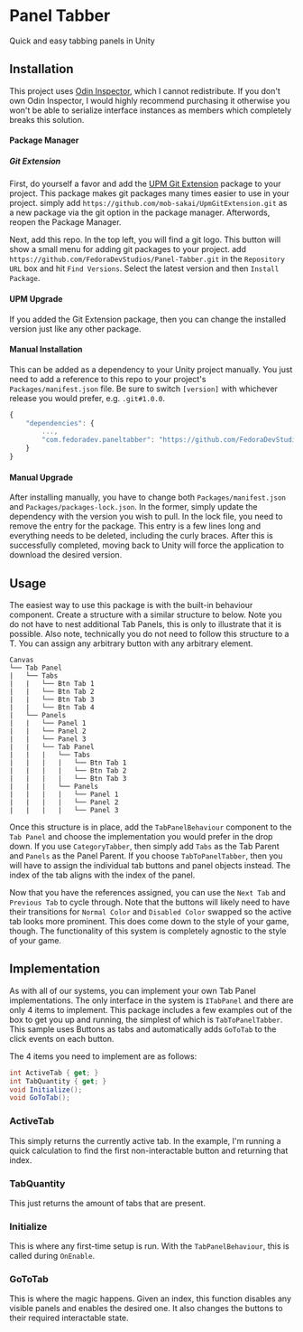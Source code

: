 # Panel Tabber

Quick and easy tabbing panels in Unity

## Installation
This project uses [Odin Inspector](https://assetstore.unity.com/packages/tools/utilities/odin-inspector-and-serializer-89041), which I cannot redistribute. If you don't own Odin Inspector, I would highly recommend purchasing it otherwise you won't be able to serialize interface instances as members which completely breaks this solution.

#### Package Manager
##### Git Extension
First, do yourself a favor and add the [UPM Git Extension](https://github.com/mob-sakai/UpmGitExtension) package to your project. This package makes git packages many times easier to use in your project. simply add `https://github.com/mob-sakai/UpmGitExtension.git` as a new package via the git option in the package manager. Afterwords, reopen the Package Manager.

Next, add this repo. In the top left, you will find a git logo. This button will show a small menu for adding git packages to your project. add `https://github.com/FedoraDevStudios/Panel-Tabber.git` in the `Repository URL` box and hit `Find Versions`. Select the latest version and then `Install Package`.

#### UPM Upgrade
If you added the Git Extension package, then you can change the installed version just like any other package.

#### Manual Installation
This can be added as a dependency to your Unity project manually. You just need to add a reference to this repo to your project's `Packages/manifest.json` file. Be sure to switch `[version]` with whichever release you would prefer, e.g. `.git#1.0.0`.

```js
{
	"dependencies": {
		...,
		"com.fedoradev.paneltabber": "https://github.com/FedoraDevStudios/Panel-Tabber.git#[version]"
	}
}
```

#### Manual Upgrade
After installing manually, you have to change both `Packages/manifest.json` and `Packages/packages-lock.json`. In the former, simply update the dependency with the version you wish to pull. In the lock file, you need to remove the entry for the package. This entry is a few lines long and everything needs to be deleted, including the curly braces. After this is successfully completed, moving back to Unity will force the application to download the desired version.

## Usage
The easiest way to use this package is with the built-in behaviour component. Create a structure with a similar structure to below. Note you do not have to nest additional Tab Panels, this is only to illustrate that it is possible. Also note, technically you do not need to follow this structure to a T. You can assign any arbitrary button with any arbitrary element.

```
Canvas
└── Tab Panel
|	└── Tabs
|	|	└── Btn Tab 1
|	|	└── Btn Tab 2
|	|	└── Btn Tab 3
|	|	└── Btn Tab 4
|	└── Panels
|	|	└── Panel 1
|	|	└── Panel 2
|	|	└── Panel 3
|	|	└── Tab Panel
|	|	|	└── Tabs
|	|	|	|	└── Btn Tab 1
|	|	|	|	└── Btn Tab 2
|	|	|	|	└── Btn Tab 3
|	|	|	└── Panels
|	|	|	|	└── Panel 1
|	|	|	|	└── Panel 2
|	|	|	|	└── Panel 3
```

Once this structure is in place, add the `TabPanelBehaviour` component to the `Tab Panel` and choose the implementation you would prefer in the drop down. If you use `CategoryTabber`, then simply add `Tabs` as the Tab Parent and `Panels` as the Panel Parent. If you choose `TabToPanelTabber`, then you will have to assign the individual tab buttons and panel objects instead. The index of the tab aligns with the index of the panel.

Now that you have the references assigned, you can use the `Next Tab` and `Previous Tab` to cycle through. Note that the buttons will likely need to have their transitions for `Normal Color` and `Disabled Color` swapped so the active tab looks more prominent. This does come down to the style of your game, though. The functionality of this system is completely agnostic to the style of your game.

## Implementation
As with all of our systems, you can implement your own Tab Panel implementations. The only interface in the system is `ITabPanel` and there are only 4 items to implement. This package includes a few examples out of the box to get you up and running, the simplest of which is `TabToPanelTabber`. This sample uses Buttons as tabs and automatically adds `GoToTab` to the click events on each button.

The 4 items you need to implement are as follows:
```c#
int ActiveTab { get; }
int TabQuantity { get; }
void Initialize();
void GoToTab();
```

### ActiveTab
This simply returns the currently active tab. In the example, I'm running a quick calculation to find the first non-interactable button and returning that index.

### TabQuantity
This just returns the amount of tabs that are present.

### Initialize
This is where any first-time setup is run. With the `TabPanelBehaviour`, this is called during `OnEnable`.

### GoToTab
This is where the magic happens. Given an index, this function disables any visible panels and enables the desired one. It also changes the buttons to their required interactable state.